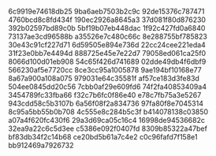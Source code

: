 6c9919e74618db25
9ba6aeb7503b2c9c
92de15376c787471
4760bcd8c8fd434f
190ec2926a8645a3
37d081f80d876230
392b02597bd89c0b
5bf19b07eb448dac
1f92c427fd0a6840
73137ae3cd96588b
a35526e7c480c66c
8e288755bf785823
30e43c91cf227d71
6d59505e894e736d
22cc24cee221eda4
31f23e0bb7e4494d
888725e45e7e22d7
79058ed061ca25f0
8066d100d01eb908
54c65f426d741689
02dde49db4f6dbf9
566230af5e7720cc
8ce3cc95a1005878
9ae194bf10168e77
8a67a900a108a075
979031e64c35581f
af57ce183d3fe83d
504ee0845dd20c56
7cbb0af29e609fd6
74f2fa40853409a4
3454789fc33fba66
f32c7b6fc0f86e40
e78c7fb75a3e5267
943cdd58c5b3107b
6a56f08f2a834736
97fa80f8e7045314
8c95a5bb55b0b708
4c555e8c284b5c3f
b414078138c03850
a07a4f620fc430f6
29a3d69ca05c16c4
16998de94536682c
32ea9a22c6c5d3ee
c5386e092f0407fd
8309b85322a47bef
bf83db34f2c14b68
ce20bd5b61a7c4e2
c0c96fafd7f158e1
bb912469a7926732
